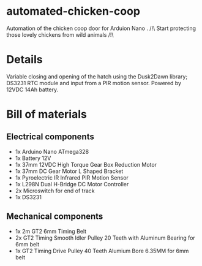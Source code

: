 # automated-chicken-coop
Automation of the chicken coop door for Arduion Nano .
/!\ Start protecting those lovely chickens from wild animals /!\

# Details
Variable closing and opening of the hatch using the Dusk2Dawn library; DS3231 RTC module and input from a PIR motion sensor.
Powered by 12VDC 14Ah battery.

# Bill of materials
## Electrical components
* 1x Arduino Nano ATmega328
* 1x Battery 12V
* 1x 37mm 12VDC High Torque Gear Box Reduction Motor
* 1x 37mm DC Gear Motor L Shaped Bracket
* 1x Pyroelectric IR Infrared PIR Motion Sensor
* 1x L298N Dual H-Bridge DC Motor Controller
* 2x Microswitch for end of track
* 1x DS3231

## Mechanical components
* 1x 2m GT2 6mm Timing Belt
* 2x GT2 Timing Smooth Idler Pulley 20 Teeth with Aluminum Bearing for 6mm belt
* 1x GT2 Timing Drive Pulley 40 Teeth Alumium Bore 6.35MM for 6mm belt

